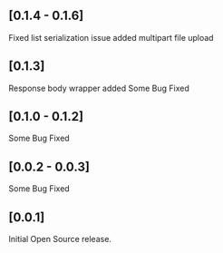 ## [0.1.4 - 0.1.6]
Fixed list serialization issue
added multipart file upload

## [0.1.3]
Response body wrapper added
Some Bug Fixed

## [0.1.0 - 0.1.2]
Some Bug Fixed

## [0.0.2 - 0.0.3]
Some Bug Fixed

## [0.0.1]
Initial Open Source release.
